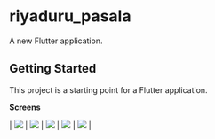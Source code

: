 # riyaduru_pasala

A new Flutter application.

## Getting Started

This project is a starting point for a Flutter application.

**Screens**

| ![](demo/ss1.png) | ![](demo/ss2.png) | ![](demo/ss3.png) | ![](demo/ss4.png) | ![](demo/ss5.png) |





